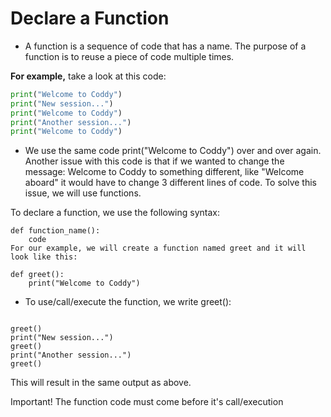 # Declare a Function

- A function is a sequence of code that has a name. The purpose of a function is to reuse a piece of code multiple times.

**For example,** take a look at this code:

```py
print("Welcome to Coddy")
print("New session...")
print("Welcome to Coddy")
print("Another session...")
print("Welcome to Coddy")
```

- We use the same code print("Welcome to Coddy") over and over again. Another issue with this code is that if we wanted to change the message: Welcome to Coddy to something different, like "Welcome aboard" it would have to change 3 different lines of code. To solve this issue, we will use functions.

To declare a function, we use the following syntax:

```
def function_name():
    code
For our example, we will create a function named greet and it will look like this:

def greet():
    print("Welcome to Coddy")
```


- To use/call/execute the function, we write greet():
```

greet()
print("New session...")
greet()
print("Another session...")
greet()
```
This will result in the same output as above.

Important! The function code must come before it's call/execution
